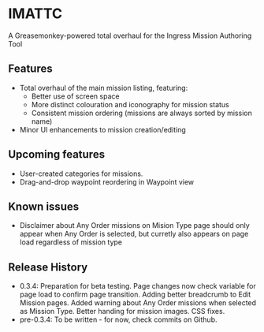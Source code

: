 # IMATTC
A Greasemonkey-powered total overhaul for the Ingress Mission Authoring Tool

## Features
- Total overhaul of the main mission listing, featuring:
  - Better use of screen space
  - More distinct colouration and iconography for mission status
  - Consistent mission ordering (missions are always sorted by mission name)
- Minor UI enhancements to mission creation/editing

## Upcoming features
- User-created categories for missions.
- Drag-and-drop waypoint reordering in Waypoint view 

## Known issues
- Disclaimer about Any Order missions on Mision Type page should only appear when Any Order is selected, but curretly also appears on page load regardless of mission type

## Release History
- 0.3.4: Preparation for beta testing. Page changes now check variable for page load to confirm page transition. Adding better breadcrumb to Edit Mission pages. Added warning about Any Order missions when selected as Mission Type. Better handing for mission images. CSS fixes. 
- pre-0.3.4: To be written - for now, check commits on Github.